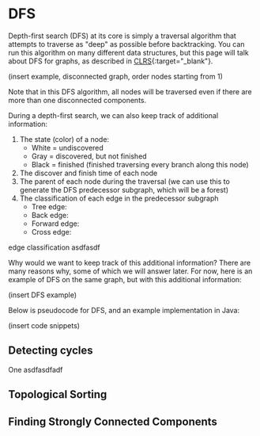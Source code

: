 # DFS

<!------------------------------------------------------------------------------------------------------------------------------------->

Depth-first search (DFS) at its core is simply a traversal algorithm that attempts to traverse as "deep" as possible before backtracking.
You can run this algorithm on many different data structures, but this page will talk about DFS for graphs, as described in [CLRS](https://kidpiano.github.io/Algorithms/CLRS.html){:target="_blank"}.

(insert example, disconnected graph, order nodes starting from 1)

Note that in this DFS algorithm, all nodes will be traversed even if there are more than one disconnected components.

During a depth-first search, we can also keep track of additional information:
1. The state (color) of a node:
    * White = undiscovered
    * Gray = discovered, but not finished
    * Black = finished (finished traversing every branch along this node)
 2. The discover and finish time of each node
 3. The parent of each node during the traversal (we can use this to generate the DFS predecessor subgraph, which will be a forest)
 4. The classification of each edge in the predecessor subgraph
     * Tree edge:
     * Back edge: 
     * Forward edge:
     * Cross edge:

edge classification asdfasdf

Why would we want to keep track of this additional information?
There are many reasons why, some of which we will answer later. For now, here is an example of DFS on the same graph, but with this additional information:

(insert DFS example)

Below is pseudocode for DFS, and an example implementation in Java:

(insert code snippets)

<!------------------------------------------------------------------------------------------------------------------------------------->

## Detecting cycles 

One asdfasdfadf

<!------------------------------------------------------------------------------------------------------------------------------------->

## Topological Sorting

<!------------------------------------------------------------------------------------------------------------------------------------->

## Finding Strongly Connected Components

<!------------------------------------------------------------------------------------------------------------------------------------->

